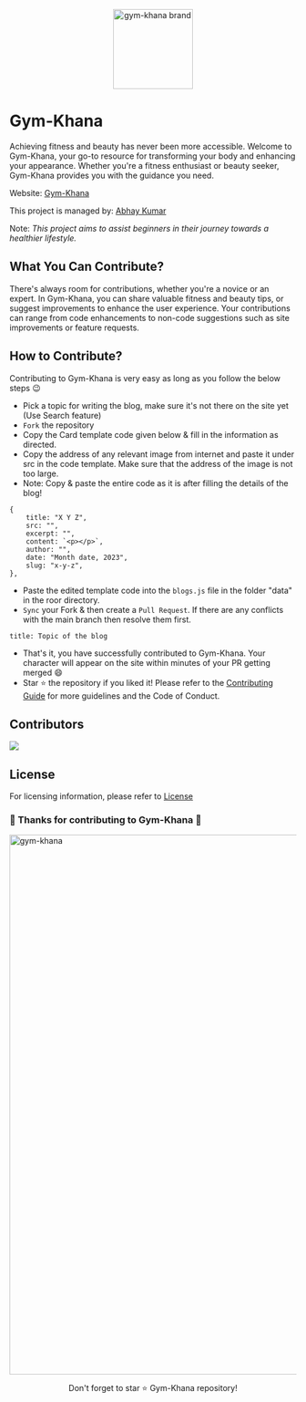 <p align="center"><img width="140" alt="gym-khana brand" src="https://github.com/KumarAbhay98/Gym_Khana_Hacktoberfest_2023/assets/92244303/4efe70f6-82f9-421b-a38d-ed79ac40e1a9">
</p>

# Gym-Khana

Achieving fitness and beauty has never been more accessible. Welcome to Gym-Khana, your go-to resource for transforming your body and enhancing your appearance. Whether you're a fitness enthusiast or beauty seeker, Gym-Khana provides you with the guidance you need.

Website: [Gym-Khana](https://gym-khana.vercel.app/)

This project is managed by: [Abhay Kumar](https://github.com/KumarAbhay98)

Note: <i>This project aims to assist beginners in their journey towards a healthier lifestyle.</i>

## What You Can Contribute?

There's always room for contributions, whether you're a novice or an expert. In Gym-Khana, you can share valuable fitness and beauty tips, or suggest improvements to enhance the user experience. Your contributions can range from code enhancements to non-code suggestions such as site improvements or feature requests.

## How to Contribute?

Contributing to Gym-Khana is very easy as long as you follow the below steps 😉

- Pick a topic for writing the blog, make sure it's not there on the site yet (Use Search feature)
- `Fork` the repository
- Copy the Card template code given below & fill in the information as directed.
- Copy the address of any relevant image from internet and paste it under src in the code template. Make sure that the address of the image is not too large.
- Note: Copy & paste the entire code as it is after filling the details of the blog!
<!--Sample [Blog Title] Blog start-->
    {
        title: "X Y Z",
        src: "",
        excerpt: "",
        content: `<p></p>`,
        author: "",
        date: "Month date, 2023",
        slug: "x-y-z",
    },
- Paste the edited template code into the `blogs.js` file in the folder "data" in the roor directory.
- `Sync` your Fork & then create a `Pull Request`. If there are any conflicts with the main branch then resolve them first.
```
title: Topic of the blog
```
- That's it, you have successfully contributed to Gym-Khana. Your character will appear on the site within minutes of your PR getting merged 😄
- Star ⭐ the repository if you liked it!
Please refer to the [Contributing Guide](CONTRIBUTING.md) for more guidelines and the Code of Conduct.

## Contributors

<a href="https://github.com/KumarAbhay98">
    <img src="https://contrib.rocks/image?repo=Gym_Khana_Hacktoberfest_2023" />
</a>

## License

For licensing information, please refer to [License](LICENSE)

### 🎉 Thanks for contributing to Gym-Khana 🎉
<img width="947" alt="gym-khana" src="https://github.com/KumarAbhay98/Gym_Khana_Hacktoberfest_2023/assets/92244303/62faff1c-3018-4aec-b7ab-9c71d1607762">

<p align="center">
Don't forget to star ⭐ Gym-Khana repository!
</p>

